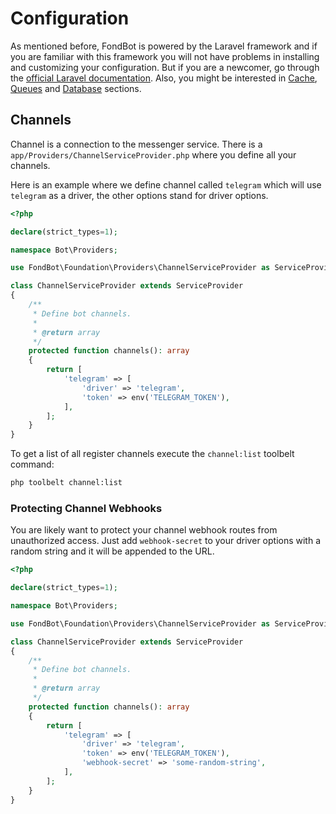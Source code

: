 # Configuration

As mentioned before, FondBot is powered by the Laravel framework and if you are familiar with this framework you will not have problems in installing and customizing your configuration.
But if you are a newcomer, go through the [official Laravel documentation](https://laravel.com/docs/5.5/configuration). 
Also, you might be interested in [Cache](https://laravel.com/docs/5.5/cache), [Queues](https://laravel.com/docs/5.5/queues) and [Database](https://laravel.com/docs/5.5/eloquent) sections.

## Channels

Channel is a connection to the messenger service. There is a `app/Providers/ChannelServiceProvider.php` where you define all your channels.

Here is an example where we define channel called `telegram` which will use `telegram` as a driver, the other options stand for driver options.

```php
<?php

declare(strict_types=1);

namespace Bot\Providers;

use FondBot\Foundation\Providers\ChannelServiceProvider as ServiceProvider;

class ChannelServiceProvider extends ServiceProvider
{
    /**
     * Define bot channels.
     *
     * @return array
     */
    protected function channels(): array
    {
        return [
            'telegram' => [
                'driver' => 'telegram',
                'token' => env('TELEGRAM_TOKEN'),
            ],
        ];
    }
}
```

To get a list of all register channels execute the `channel:list` toolbelt command:

```bash
php toolbelt channel:list
```

### Protecting Channel Webhooks

You are likely want to protect your channel webhook routes from unauthorized access. Just add `webhook-secret` to your driver options with a random string and it will be appended to the URL.

```php
<?php

declare(strict_types=1);

namespace Bot\Providers;

use FondBot\Foundation\Providers\ChannelServiceProvider as ServiceProvider;

class ChannelServiceProvider extends ServiceProvider
{
    /**
     * Define bot channels.
     *
     * @return array
     */
    protected function channels(): array
    {
        return [
            'telegram' => [
                'driver' => 'telegram',
                'token' => env('TELEGRAM_TOKEN'),
                'webhook-secret' => 'some-random-string',
            ],
        ];
    }
}
```

